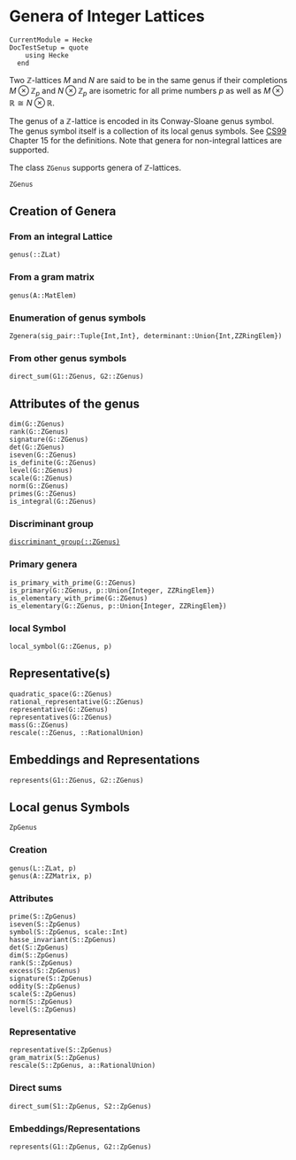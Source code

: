# Genera of Integer Lattices
```@meta
CurrentModule = Hecke
DocTestSetup = quote
    using Hecke
  end
```
Two $\mathbb{Z}$-lattices $M$ and $N$ are said to be in the same genus if
their completions $M \otimes \mathbb{Z}_p$ and $N \otimes \mathbb{Z}_p$ are isometric for all
prime numbers $p$ as well as $M \otimes \mathbb{R} \cong N\otimes \mathbb{R}$.

The genus of a $\mathbb{Z}$-lattice is encoded in its Conway-Sloane genus symbol.
The genus symbol itself is a collection of its local genus symbols.
See [CS99](@cite) Chapter 15 for the definitions.
Note that genera for non-integral lattices are supported.

The class `ZGenus` supports genera of $\mathbb{Z}$-lattices.

```@docs
ZGenus
```

## Creation of Genera

### From an integral Lattice

```@docs
genus(::ZLat)
```

### From a gram matrix

```@docs
genus(A::MatElem)
```

### Enumeration of genus symbols

```@docs
Zgenera(sig_pair::Tuple{Int,Int}, determinant::Union{Int,ZZRingElem})
```
### From other genus symbols
```@docs
direct_sum(G1::ZGenus, G2::ZGenus)
```

## Attributes of the genus

```@docs
dim(G::ZGenus)
rank(G::ZGenus)
signature(G::ZGenus)
det(G::ZGenus)
iseven(G::ZGenus)
is_definite(G::ZGenus)
level(G::ZGenus)
scale(G::ZGenus)
norm(G::ZGenus)
primes(G::ZGenus)
is_integral(G::ZGenus)
```
### Discriminant group
[`discriminant_group(::ZGenus)`](@ref)

### Primary genera
```docs
is_primary_with_prime(G::ZGenus)
is_primary(G::ZGenus, p::Union{Integer, ZZRingElem})
is_elementary_with_prime(G::ZGenus)
is_elementary(G::ZGenus, p::Union{Integer, ZZRingElem})
```

### local Symbol
```@docs
local_symbol(G::ZGenus, p)
```

## Representative(s)

```@docs
quadratic_space(G::ZGenus)
rational_representative(G::ZGenus)
representative(G::ZGenus)
representatives(G::ZGenus)
mass(G::ZGenus)
rescale(::ZGenus, ::RationalUnion)
```

## Embeddings and Representations
```@docs
represents(G1::ZGenus, G2::ZGenus)
```

## Local genus Symbols

```@docs
ZpGenus
```

### Creation

```@docs
genus(L::ZLat, p)
genus(A::ZZMatrix, p)
```

### Attributes
```@docs
prime(S::ZpGenus)
iseven(S::ZpGenus)
symbol(S::ZpGenus, scale::Int)
hasse_invariant(S::ZpGenus)
det(S::ZpGenus)
dim(S::ZpGenus)
rank(S::ZpGenus)
excess(S::ZpGenus)
signature(S::ZpGenus)
oddity(S::ZpGenus)
scale(S::ZpGenus)
norm(S::ZpGenus)
level(S::ZpGenus)
```
### Representative
```@docs
representative(S::ZpGenus)
gram_matrix(S::ZpGenus)
rescale(S::ZpGenus, a::RationalUnion)
```

### Direct sums
```@docs
direct_sum(S1::ZpGenus, S2::ZpGenus)
```

### Embeddings/Representations
```@docs
represents(G1::ZpGenus, G2::ZpGenus)
```


